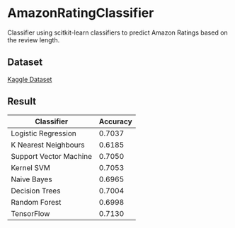 # AmazonRatingClassifier

Classifier using scitkit-learn classifiers to predict Amazon Ratings based on the review length.

## Dataset

[Kaggle Dataset](https://www.kaggle.com/datafiniti/consumer-reviews-of-amazon-products)

## Result

| Classifier             | Accuracy |
| ---------------------- | -------- |
| Logistic Regression    | 0.7037   |
| K Nearest Neighbours   | 0.6185   |
| Support Vector Machine | 0.7050   |
| Kernel SVM             | 0.7053   |
| Naive Bayes            | 0.6965   |
| Decision Trees         | 0.7004   |
| Random Forest          | 0.6998   |
| TensorFlow             | 0.7130   |
